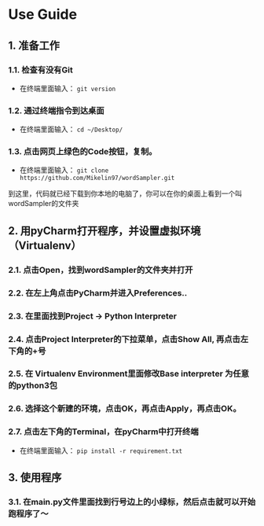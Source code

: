 # Use Guide 

## 1. 准备工作
### 1.1. 检查有没有Git
- 在终端里面输入： ```git version```
### 1.2. 通过终端指令到达桌面 
- 在终端里面输入： ```cd ~/Desktop/```
### 1.3. 点击网页上绿色的Code按钮，复制。
- 在终端里面输入： ```git clone https://github.com/Mikelin97/wordSampler.git```

到这里，代码就已经下载到你本地的电脑了，你可以在你的桌面上看到一个叫wordSampler的文件夹

## 2. 用pyCharm打开程序，并设置虚拟环境（Virtualenv）

### 2.1. 点击Open，找到wordSampler的文件夹并打开
### 2.2. 在左上角点击PyCharm并进入Preferences..
### 2.3. 在里面找到Project -> Python Interpreter
### 2.4. 点击Project Interpreter的下拉菜单，点击Show All, 再点击左下角的+号
### 2.5. 在 Virtualenv Environment里面修改Base interpreter 为任意的python3包
### 2.6. 选择这个新建的环境，点击OK，再点击Apply，再点击OK。 
### 2.7. 点击左下角的Terminal，在pyCharm中打开终端
- 在终端里面输入： ```pip install -r requirement.txt```

## 3. 使用程序
### 3.1. 在main.py文件里面找到行号边上的小绿标，然后点击就可以开始跑程序了～



